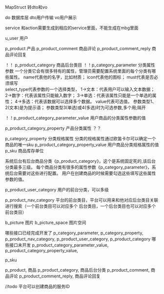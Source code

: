MapStruct 转dto和vo

do 数据库层
dto用户传输
vo用户展示

service 和action需要生成到相应的service里面，不能生成在mbg里面


u_user  用户

p_product 产品
p_product_comment 商品评论
p_product_comment_reply 商品评论回复


！！ p_product_category 商品后台类目
！！p_category_parameter    分类属性参数
    一个分类它会有很多特有的属性，管理员需要配置系统里面的每个分类有哪些属性。
    name代表他的名字，比如材质；
    icon代表他的图标；
    must代表是否必须填写     
    select_type代表参数的一个选择类型，
        1->文本：代表用户可以输入文本数据；
        2->数字：代表该属性只能输入数字；
        3->单选：代表该属性只能是一个单选的属性；
        4->多选：代表该数据可以选择多个数据。
    value代表可选值，
        参数类型1、2(文本)是为提示语；
        参数类型3(单选)或4(多选)时为可选参数,多个用;隔开 
        
！！p_product_category_parameter_value 用户商品的分类属性参数的值  

p_product_category_property 产品分类属性   ？？

p_category_property 分类规格属性
    分类的规格属性通过欧笛卡尔可以确定一个商品的唯一sku
p_product_category_property_value   用户商品分类规格属性的值
p_sku   商品库存单位

      
系统后台有后台商品分类《p_product_category》，这个是系统固定死的,该后台分类最多三级。
每个商品分类有很多的属性参数《p_category_parameter》，系统后台需要对这些进行配置。
用户在创建商品的时候需要勾选这些填写这些属性参数的值。
        
p_product_user_category 用户的前台分类，可以多级

p_product_nav_category  平台的前台类目，平台可以用来和他对应后台类目关联进行搜索（一个前台类目可以对应多个
后台类目，一个后台类目也可以对应多个前台类目）    
    
b_picture 图片
b_picture_space 图片空间



哪些接口已经完成开发了
p_category_parameter, 
p_category_property, 
p_product_nav_category,
p_product_user_category, 
p_product_category
哪些接口未开发
p_product_category_parameter_value,
p_product_category_property_value, 

 

p_sku


p_product, 	商品
p_product_category,  商品后台分类
p_product_comment, 	商品评论
p_product_comment_reply, 	商品评论回复



//todo   平台可以创建商品的服务ID


